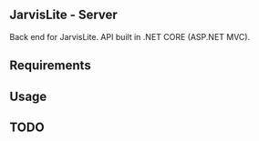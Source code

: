 JarvisLite - Server
----

Back end for JarvisLite. API built in .NET CORE (ASP.NET MVC).


Requirements
----


Usage
----


TODO
---




